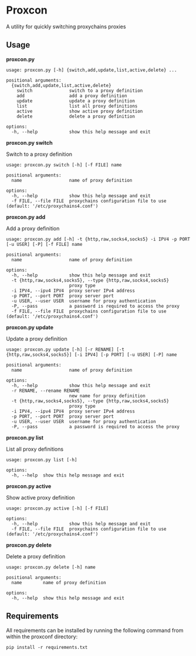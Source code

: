 # Proxcon

A utility for quickly switching proxychains proxies

## Usage

**proxcon.py**

```
usage: proxcon.py [-h] {switch,add,update,list,active,delete} ...

positional arguments:
  {switch,add,update,list,active,delete}
    switch              switch to a proxy definition
    add                 add a proxy definition
    update              update a proxy definition
    list                list all proxy definitions
    active              show active proxy definition
    delete              delete a proxy definition

options:
  -h, --help            show this help message and exit
```

**proxcon.py switch**

Switch to a proxy definition

```
usage: proxcon.py switch [-h] [-f FILE] name

positional arguments:
  name                  name of proxy definition

options:
  -h, --help            show this help message and exit
  -f FILE, --file FILE  proxychains configuration file to use (default: '/etc/proxychains4.conf')
```

**proxcon.py add**

Add a proxy definition

```
usage: proxcon.py add [-h] -t {http,raw,socks4,socks5} -i IPV4 -p PORT [-u USER] [-P] [-f FILE] name

positional arguments:
  name                  name of proxy definition

options:
  -h, --help            show this help message and exit
  -t {http,raw,socks4,socks5}, --type {http,raw,socks4,socks5}
                        proxy type
  -i IPV4, --ipv4 IPV4  proxy server IPv4 address
  -p PORT, --port PORT  proxy server port
  -u USER, --user USER  username for proxy authentication
  -P, --pass            a password is required to access the proxy
  -f FILE, --file FILE  proxychains configuration file to use (default: '/etc/proxychains4.conf')
```

**proxcon.py update**

Update a proxy definition

```
usage: proxcon.py update [-h] [-r RENAME] [-t {http,raw,socks4,socks5}] [-i IPV4] [-p PORT] [-u USER] [-P] name

positional arguments:
  name                  name of proxy definition

options:
  -h, --help            show this help message and exit
  -r RENAME, --rename RENAME
                        new name for proxy definition
  -t {http,raw,socks4,socks5}, --type {http,raw,socks4,socks5}
                        proxy type
  -i IPV4, --ipv4 IPV4  proxy server IPv4 address
  -p PORT, --port PORT  proxy server port
  -u USER, --user USER  username for proxy authentication
  -P, --pass            a password is required to access the proxy
```

**proxcon.py list**

List all proxy definitions

```
usage: proxcon.py list [-h]

options:
  -h, --help  show this help message and exit
```

**proxcon.py active**

Show active proxy definition

```
usage: proxcon.py active [-h] [-f FILE]

options:
  -h, --help            show this help message and exit
  -f FILE, --file FILE  proxychains configuration file to use (default: '/etc/proxychains4.conf')
```

**proxcon.py delete**

Delete a proxy definition

```
usage: proxcon.py delete [-h] name

positional arguments:
  name        name of proxy definition

options:
  -h, --help  show this help message and exit
```

## Requirements

All requirements can be installed by running the following command from within the proxconf directory:

```
pip install -r requirements.txt
```
